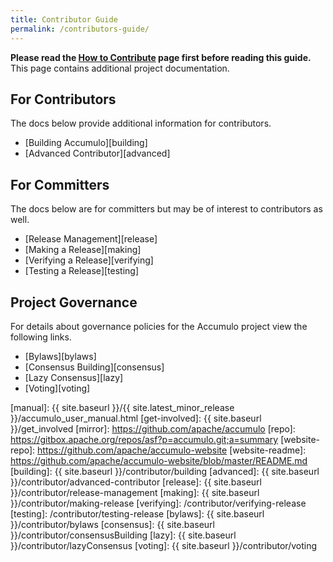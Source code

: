 ```yaml
---
title: Contributor Guide
permalink: /contributors-guide/
---
```


**Please read the [How to Contribute] page first before reading this guide.** This page contains additional project
documentation.

## For Contributors

The docs below provide additional information for contributors.

- [Building Accumulo][building]
- [Advanced Contributor][advanced]

## For Committers

The docs below are for committers but may be of interest to contributors as well.

- [Release Management][release]
- [Making a Release][making]
- [Verifying a Release][verifying]
- [Testing a Release][testing]

## Project Governance

For details about governance policies for the Accumulo project view the following links.

- [Bylaws][bylaws]
- [Consensus Building][consensus]
- [Lazy Consensus][lazy]
- [Voting][voting]

[How to Contribute]: /how-to-contribute/
[manual]: {{ site.baseurl }}/{{ site.latest_minor_release }}/accumulo_user_manual.html
[get-involved]: {{ site.baseurl }}/get_involved
[mirror]: https://github.com/apache/accumulo
[repo]: https://gitbox.apache.org/repos/asf?p=accumulo.git;a=summary
[website-repo]: https://github.com/apache/accumulo-website
[website-readme]: https://github.com/apache/accumulo-website/blob/master/README.md
[building]: {{ site.baseurl }}/contributor/building
[advanced]: {{ site.baseurl }}/contributor/advanced-contributor
[release]: {{ site.baseurl }}/contributor/release-management
[making]: {{ site.baseurl }}/contributor/making-release
[verifying]: /contributor/verifying-release
[testing]: /contributor/testing-release
[bylaws]: {{ site.baseurl }}/contributor/bylaws
[consensus]: {{ site.baseurl }}/contributor/consensusBuilding
[lazy]: {{ site.baseurl }}/contributor/lazyConsensus
[voting]: {{ site.baseurl }}/contributor/voting
